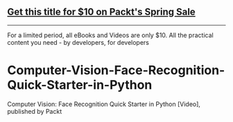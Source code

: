 ## [Get this title for $10 on Packt's Spring Sale](https://www.packt.com/V16754?utm_source=github&utm_medium=packt-github-repo&utm_campaign=spring_10_dollar_2022)
-----
For a limited period, all eBooks and Videos are only $10. All the practical content you need \- by developers, for developers

# Computer-Vision-Face-Recognition-Quick-Starter-in-Python
Computer Vision: Face Recognition Quick Starter in Python [Video], published by Packt
